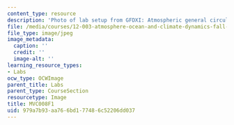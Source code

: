```yaml
---
content_type: resource
description: 'Photo of lab setup from GFDXI: Atmospheric general circulation.'
file: /media/courses/12-003-atmosphere-ocean-and-climate-dynamics-fall-2008/979a7b93aa766bd177486c52206dd037_MVC008F1.jpg
file_type: image/jpeg
image_metadata:
  caption: ''
  credit: ''
  image-alt: ''
learning_resource_types:
- Labs
ocw_type: OCWImage
parent_title: Labs
parent_type: CourseSection
resourcetype: Image
title: MVC008F1
uid: 979a7b93-aa76-6bd1-7748-6c52206dd037
---
```

